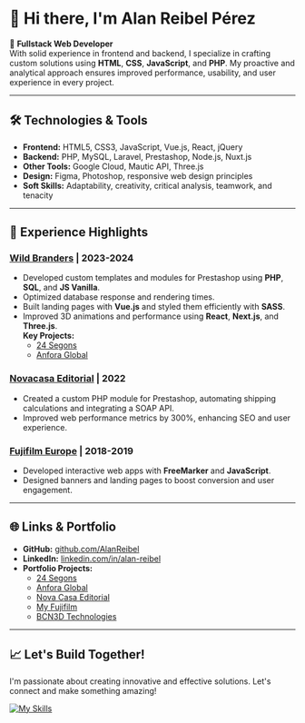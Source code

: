 # 👋 Hi there, I'm Alan Reibel Pérez

🎯 **Fullstack Web Developer**  
With solid experience in frontend and backend, I specialize in crafting custom solutions using **HTML**, **CSS**, **JavaScript**, and **PHP**. My proactive and analytical approach ensures improved performance, usability, and user experience in every project.

---

## 🛠️ Technologies & Tools

- **Frontend:** HTML5, CSS3, JavaScript, Vue.js, React, jQuery
- **Backend:** PHP, MySQL, Laravel, Prestashop, Node.js, Nuxt.js
- **Other Tools:** Google Cloud, Mautic API, Three.js
- **Design:** Figma, Photoshop, responsive web design principles
- **Soft Skills:** Adaptability, creativity, critical analysis, teamwork, and tenacity

---

## 💼 Experience Highlights

### [Wild Branders](https://wildbranders.com) | 2023-2024
- Developed custom templates and modules for Prestashop using **PHP**, **SQL**, and **JS Vanilla**.
- Optimized database response and rendering times.
- Built landing pages with **Vue.js** and styled them efficiently with **SASS**.
- Improved 3D animations and performance using **React**, **Next.js**, and **Three.js**.  
  **Key Projects:**  
  - [24 Segons](https://24segons.es)  
  - [Anfora Global](https://anfora.global/perform)

### [Novacasa Editorial](https://novacasaeditorial.com) | 2022
- Created a custom PHP module for Prestashop, automating shipping calculations and integrating a SOAP API.
- Improved web performance metrics by 300%, enhancing SEO and user experience.

### [Fujifilm Europe](https://myfujifilm.es) | 2018-2019
- Developed interactive web apps with **FreeMarker** and **JavaScript**.
- Designed banners and landing pages to boost conversion and user engagement.

---

## 🌐 Links & Portfolio

- **GitHub:** [github.com/AlanReibel](https://github.com/AlanReibel)  
- **LinkedIn:** [linkedin.com/in/alan-reibel](https://www.linkedin.com/in/alan-reibel)  
- **Portfolio Projects:**  
  - [24 Segons](https://24segons.es)  
  - [Anfora Global](https://anfora.global/perform)  
  - [Nova Casa Editorial](https://novacasaeditorial.com)  
  - [My Fujifilm](https://myfujifilm.es)  
  - [BCN3D Technologies](http://www.bcn3dtechnologies.com)

---

## 📈 Let's Build Together!

I'm passionate about creating innovative and effective solutions. Let's connect and make something amazing!



[![My Skills](https://skillicons.dev/icons?i=html,css,js,vite,nodejs,npm,vue,nuxtjs,pinia,react,nextjs,threejs,git,github,gitlab,php,mysql,laravel,figma,xd,ps,svg,wordpress,jquery,astro,gcp,vscode)](https://skillicons.dev)

